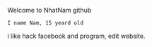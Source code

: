 Welcome to NhatNam github

    I name Nam, 15 yeard old

i like hack facebook and program, edit website.
